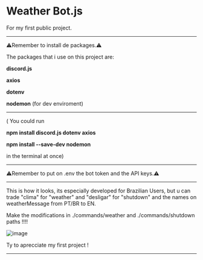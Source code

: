 # Weather Bot.js
For my first public project.
________________________________________________________
⚠️Remember to install de packages.⚠️

The packages that i use on this project are:

**discord.js**

**axios**

**dotenv**

**nodemon** (for dev enviroment)
________________________________________________________
( You could run 

**npm install discord.js dotenv axios**

**npm install --save-dev nodemon**

in the terminal at once)
________________________________________________________
⚠️Remember to put on .env the bot token and the API keys.⚠️
________________________________________________________
This is how it looks, its especially developed for Brazilian Users, but u can trade "clima" for "weather" and "desligar" for "shutdown" and the names on weatherMessage from PT/BR to EN. 

Make the modifications in ./commands/weather and ./commands/shutdown  paths !!!! 

![image](https://github.com/user-attachments/assets/72930644-dcc2-47b0-9ae1-fe6a33bd5b40)

Ty to aprecciate my first project !
________________________________________________________

